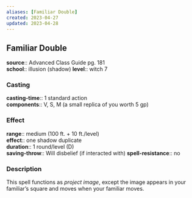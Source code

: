 ```yaml
---
aliases: [Familiar Double]
created: 2023-04-27
updated: 2023-04-28
---
```


## Familiar Double

**source**:: Advanced Class Guide pg. 181  
**school**:: illusion (shadow)
**level**:: witch 7

### Casting

**casting-time**:: 1 standard action  
**components**:: V, S, M (a small replica of you worth 5 gp)

### Effect

**range**:: medium (100 ft. + 10 ft./level)  
**effect**:: one shadow duplicate  
**duration**:: 1 round/level (D)  
**saving-throw**:: Will disbelief (if interacted with)
**spell-resistance**:: no

### Description

This spell functions as *project image*, except the image appears in your familiar’s square and moves when your familiar moves.
